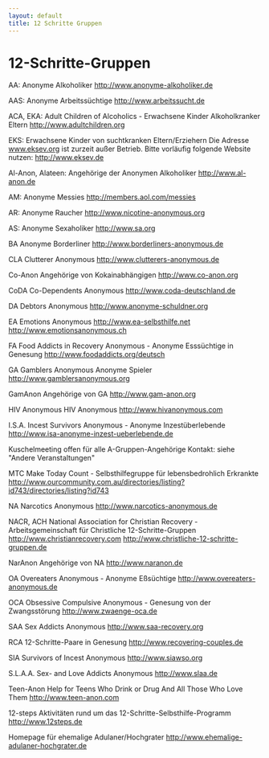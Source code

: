 ```yaml
---
layout: default
title: 12 Schritte Gruppen
---
```

# 12-Schritte-Gruppen

AA: Anonyme Alkoholiker
   <http://www.anonyme-alkoholiker.de>

AAS: Anonyme Arbeitssüchtige
   <http://www.arbeitssucht.de>

ACA, EKA: Adult Children of Alcoholics - Erwachsene  Kinder Alkoholkranker  Eltern
   <http://www.adultchildren.org>

EKS: Erwachsene Kinder von suchtkranken Eltern/Erziehern
   Die Adresse www.eksev.org ist zurzeit außer Betrieb.
   Bitte vorläufig folgende Website nutzen:
   <http://www.eksev.de>

Al-Anon, Alateen: Angehörige der Anonymen Alkoholiker
   <http://www.al-anon.de>

AM: Anonyme Messies
   <http://members.aol.com/messies>

AR: Anonyme Raucher
   <http://www.nicotine-anonymous.org>

AS: Anonyme Sexaholiker
   <http://www.sa.org>

BA
Anonyme Borderliner
  <http://www.borderliners-anonymous.de>

CLA
Clutterer Anonymous
  <http://www.clutterers-anonymous.de>

Co-Anon
Angehörige     von Kokainabhängigen
  <http://www.co-anon.org>

CoDA
Co-Dependents Anonymous
  <http://www.coda-deutschland.de>

DA
Debtors Anonymous
  <http://www.anonyme-schuldner.org>

EA
Emotions Anonymous
  <http://www.ea-selbsthilfe.net>
  <http://www.emotionsanonymous.ch>

FA
Food Addicts in Recovery Anonymous - Anonyme Esssüchtige in Genesung
<http://www.foodaddicts.org/deutsch>

GA
Gamblers   Anonymous 
Anonyme Spieler
  <http://www.gamblersanonymous.org>

GamAnon
Angehörige   von GA
  <http://www.gam-anon.org>

HIV  Anonymous
HIV   Anonymous
  <http://www.hivanonymous.com>

I.S.A.
Incest Survivors Anonymous - Anonyme Inzestüberlebende
  <http://www.isa-anonyme-inzest-ueberlebende.de>

Kuschelmeeting
 offen   für alle A-Gruppen-Angehörige
   Kontakt:   siehe "Andere Veranstaltungen"

MTC
Make Today Count - Selbsthilfegruppe für lebensbedrohlich Erkrankte
  <http://www.ourcommunity.com.au/directories/listing?id743/directories/listing?id743>

NA
 Narcotics   Anonymous
  <http://www.narcotics-anonymous.de>

NACR,   ACH
 National   Association for Christian Recovery -  Arbeitsgemeinschaft für
Christliche 12-Schritte-Gruppen
  <http://www.christianrecovery.com>
<http://www.christliche-12-schritte-gruppen.de>

NarAnon
Angehörige   von NA
  <http://www.naranon.de>

OA
Overeaters Anonymous - Anonyme Eßsüchtige
  <http://www.overeaters-anonymous.de>

OCA
Obsessive   Compulsive    Anonymous - Genesung
von der Zwangsstörung
  <http://www.zwaenge-oca.de>

SAA
Sex Addicts Anonymous
  <http://www.saa-recovery.org>

RCA
12-Schritte-Paare in Genesung
  <http://www.recovering-couples.de>

SIA
Survivors of   Incest Anonymous
  <http://www.siawso.org>

S.L.A.A.
Sex-   and Love Addicts Anonymous
  <http://www.slaa.de>

Teen-Anon
Help   for Teens Who Drink or Drug And All Those Who Love Them
  <http://www.teen-anon.com>

12-steps
Aktivitäten   rund um das 12-Schritte-Selbsthilfe-Programm
  <http://www.12steps.de>

Homepage für ehemalige Adulaner/Hochgrater
  <http://www.ehemalige-adulaner-hochgrater.de> 
   
